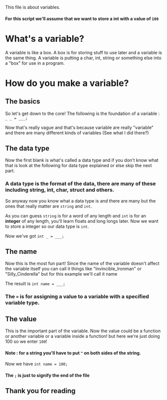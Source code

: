 This file is about variables.
#### For this script we'll assume that we want to store a int with a value of `100`
# What's a variable?
A variable is like a box.
A box is for storing stuff to use later and a variable is the same thing. A variable is putting a char, int, string or something else into a 
"box" for use in a program.
# How do you make a variable?
## The basics
So let's get down to the core! The following is the foundation of a variable : ` _ _ = ___;`

Now that's really vague and that's because variable are really "variable" and there are many different kinds of variables (See what I did there?)
## The data type
Now the first blank is what's called a data type and if you don't know what that is look at the following for data type explained or else skip the next part.
### A data type is the format of the data, there are many of these including string, int, char, struct and others.
So anyway now you know what a data type is and there are many but the ones that really matter are `string` and `int`.

As you can guess `string` is for a word of any length and `int` is for an **integer** of any length, you'll learn floats and long longs later.
Now we want to store a integer so our data type is `int`.

Now we've got `int _ = ___;`
## The name
Now this is the most fun part!
Since the name of the variable doesn't affect the variable itself you can call it things like "Invincible_Ironman" or "Silly_Cinderella"
but for this example we'll call it name

The result is `int name = ___;`
### The `=` is for assigning a value to a variable with a specified variable type.
## The value
This is the important part of the variable.
Now the value could be a function or another variable or a variable inside a function!
but here we're just doing 100 so we enter `100`!
#### Note : for a string you'll have to put `"` on both sides of the string.
Now we have `int name = 100;`
#### The `;` is just to signify the end of the file
## Thank you for reading
